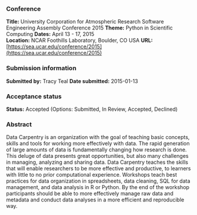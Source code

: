 ### Conference
**Title:** University Corporation for Atmospheric Research Software Engineering Assembly Conference 2015
**Theme:** Python in Scientific Computing
**Dates:** April 13 - 17, 2015  
**Location:** NCAR Foothills Laboratory, Boulder, CO USA
**URL:** [https://sea.ucar.edu/conference/2015](https://sea.ucar.edu/conference/2015)

### Submission information
**Submitted by:** Tracy Teal
**Date submitted:** 2015-01-13

### Acceptance status
**Status:** Accepted
(Options: Submitted, In Review, Accepted, Declined)

### Abstract
Data Carpentry is an organization with the goal of teaching basic concepts, skills and tools for working more effectively with data.
The rapid generation of large amounts of data is fundamentally changing how research is done. This deluge of data presents great opportunities, but also many challenges in managing, analyzing and sharing data. Data Carpentry teaches the skills that will enable researchers to be more effective and productive, to learners with little to no prior computational experience. Workshops teach best practices for data organization in spreadsheets, data cleaning, SQL for data management, and data analysis in R or Python. By the end of the workshop participants should be able to more effectively manage raw data and metadata and conduct data analyses in a more efficient and reproducible way.
